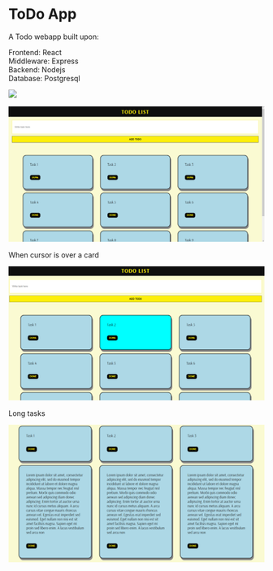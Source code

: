 # ToDo App

A Todo webapp built upon:

Frontend: React
<br>
Middleware: Express
<br>
Backend: Nodejs
<br>
Database: Postgresql


![](https://j.gifs.com/qQoDo2.gif)


<img src="frontend\public\Snapshot1.png" alt="Snapshot of ui">
<br>
<p>When cursor is over a card</p>
<img src="frontend\public\Snapshot2.png" alt="Snapshot of ui when Card hover">
<br>
<p>Long tasks</p>
<img src="frontend\public\Snapshot3.png" alt="Snapshot of ui when adding maximum number of characters">
